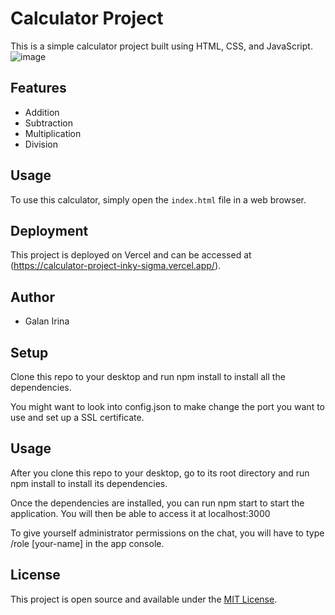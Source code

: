 # Calculator Project

This is a simple calculator project built using HTML, CSS, and JavaScript.
![image](https://github.com/Irina923-ar/Calculator-Project/assets/112747712/fb5d375b-c8bf-4f90-836a-8a49ed8a5964)

## Features

- Addition
- Subtraction
- Multiplication
- Division
  
## Usage

To use this calculator, simply open the `index.html` file in a web browser.

## Deployment

This project is deployed on Vercel and can be accessed at (https://calculator-project-inky-sigma.vercel.app/).

## Author

- Galan Irina

## Setup

Clone this repo to your desktop and run npm install to install all the dependencies.

You might want to look into config.json to make change the port you want to use and set up a SSL certificate.

## Usage

After you clone this repo to your desktop, go to its root directory and run npm install to install its dependencies.

Once the dependencies are installed, you can run npm start to start the application. You will then be able to access it at localhost:3000

To give yourself administrator permissions on the chat, you will have to type /role [your-name] in the app console.


## License

This project is open source and available under the [MIT License](LICENSE).
